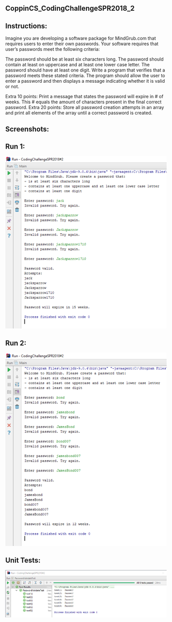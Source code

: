 ## CoppinCS_CodingChallengeSPR2018_2

## Instructions:
Imagine you are developing a software package for MindGrub.com that requires users to enter their own passwords.  Your software requires that user’s passwords meet the following criteria:

The password should be at least six characters long.
The password should contain at least on uppercase and at least one lower case letter.
The password should have at least one digit.
Write a program that verifies that a password meets these stated criteria.  The program should allow the user to enter a password and then displays a message indicating whether it is valid or not.

Extra 10 points:  Print a message that states the password will expire in # of weeks.  This # equals the amount of characters present in the final correct password.
Extra 20 points:  Store all password creation attempts in an array and print all elements of the array until a correct password is created.

## Screenshots:
## Run 1:
![alt text](https://github.com/techinologic/CoppinCS_CodingChallengeSPR2018_2/blob/master/ss1.PNG?raw=true")

## Run 2:
![alt text](https://github.com/techinologic/CoppinCS_CodingChallengeSPR2018_2/blob/master/ss2.PNG?raw=true")

## Unit Tests: 
![alt text](https://github.com/techinologic/CoppinCS_CodingChallengeSPR2018_2/blob/master/tests.PNG?raw=true")
